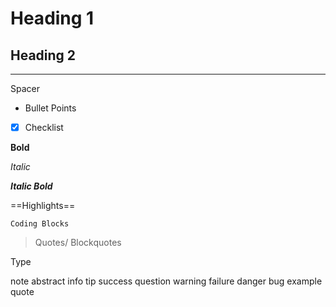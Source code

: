 
# Heading 1

## Heading 2

--- 
Spacer  

- Bullet Points

- [x] Checklist

**Bold**

*Italic*

***Italic Bold***

==Highlights==

```Coding Blocks```

> Quotes/ Blockquotes

Type

note
abstract
info
tip
success
question
warning
failure
danger
bug
example
quote

